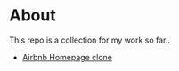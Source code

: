 # About
This repo is a collection for my work so far..
* [Airbnb Homepage clone](https://github.com/raynormw/portfolio/tree/master/semantic_web)
